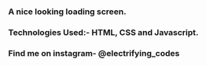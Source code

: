 ### A nice looking loading screen.

### Technologies Used:- HTML, CSS and Javascript.

### Find me on instagram- @electrifying_codes